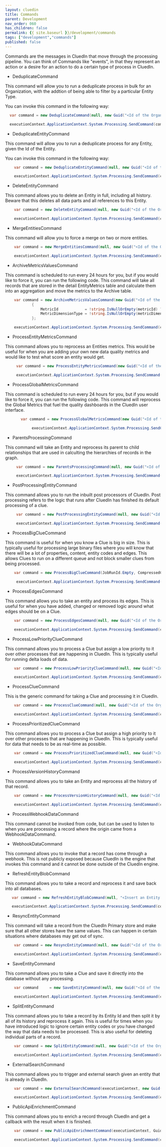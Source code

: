 ```yaml
---
layout: cluedin
title: Commands
parent: Development
nav_order: 060
has_children: false
permalink: {{ site.baseurl }}/development/commands
tags: ["development","commands"]
published: false
---
```


Commands are the messages in CluedIn that move through the processing pipeline. You can think of Commands like "events", in that they represent an action or a desire for an action to do a certain type of process in CluedIn.

 - DeduplicateCommand

This command will allow you to run a deduplicate process in bulk for an Organization, with the addtion of being able to filter by a particular Entity Type. 

You can invoke this command in the following way:

```csharp  
  var command = new DeduplicateCommand(null, new Guid("<Id of the Organization>"));

  executionContext.ApplicationContext.System.Processing.SendCommand(command);
```

 - DeduplicateEntityCommand

This command will allow you to run a deduplicate process for any Entity, given the Id of the Entity. 

You can invoke this command in the following way:

```csharp  
    var command = new DeduplicateEntityCommand(null, new Guid("<Id of the Organization>"), new Guid("<Id of the Entity>"));

    executionContext.ApplicationContext.System.Processing.SendCommand(command);
```
 - DeleteEntityCommand

This command allows you to delete an Entity in full, including all history. Beware that this deletes all data parts and all references to this Entity.


```csharp  
    var command = new DeleteEntityCommand(null, new Guid("<Id of the Organization>"), new Guid("<Id of the Entity>"), null);

    executionContext.ApplicationContext.System.Processing.SendCommand(command);
```

 - MergeEntitiesCommand

This command will allow you to force a merge on two or more entities. 

```csharp  
    var command = new MergeEntitiesCommand(null, new Guid("<Id of the Organization>"), new Guid[] { "<Guid1>", "<Guid1>"  } );

    executionContext.ApplicationContext.System.Processing.SendCommand(command);
```

 - ArchiveMetricsValuesCommand


This command is scheduled to run every 24 hours for you, but if you would like to force it, you can run the following code. This command will take all records that are stored in the detail EntityMetrics table and calculate them into an aggregation and move the metrics to the Archive table.

```csharp  
    var command = new ArchiveMetricsValuesCommand(new Guid("<Id of the Organization>"))
            {
                MetricId            = !string.IsNullOrEmpty(metricId) ? (Guid?)new Guid(metricId) : null,
                MetricDimensionType = !string.IsNullOrEmpty(metricDimensionType) ? (MetricDimensionType?)Enum.Parse(typeof(MetricDimensionType), metricDimensionType) : null
            };

    executionContext.ApplicationContext.System.Processing.SendCommand(command);
```

 - ProcessEntityMetricsCommand

This command allows you to reprocess an Entities metrics. This would be useful for when you are adding your own new data quality metrics and would like to test what score an entity would get.

```csharp  
     var command = new ProcessEntityMetricsCommand(new Guid("<Id of the Organization>"), new Guid("<Id of the Entity>"));

     executionContext.ApplicationContext.System.Processing.SendCommand(command);
```

 - ProcessGlobalMetricsCommand

This command is scheduled to run every 24 hours for you, but if you would like to force it, you can run the following code. This command will reprocess the Global Metrics that fuel the quality dashboards in the CluedIn user interface.


```csharp  
       var command = new ProcessGlobalMetricsCommand(new Guid("<Id of the Organization>"));

            executionContext.ApplicationContext.System.Processing.SendCommand(command);
```

 - ParentsProcessingCommand

This command will take an Entity and reprocess its parent to child relationships that are used in calculting the hierarchies of records in the graph.


```csharp  
     var command = new ParentsProcessingCommand(null, new Guid("<Id of the Organization>"), new Guid("<Id of the Entity>"), ParentProcessingDirection.Up);

     executionContext.ApplicationContext.System.Processing.SendCommand(command);
```

 - PostProcessingEntityCommand

 This command allows you to run the inbuilt post processors of CluedIn. Post processing refers to the logic that runs after CluedIn has finished its default processing of a clue. 


```csharp  
     var command = new PostProcessingEntityCommand(null, new Guid("<Id of the Organization>"), new Guid("<Id of the Entity>"));

     executionContext.ApplicationContext.System.Processing.SendCommand(command);
```

 - ProcessBigClueCommand

This command is useful for when you know a Clue is big in size. This is typically useful for processing large binary files where you will know that there will be a lot of properties, content, entity codes and edges. This allows Clues to run on a different queue and not block smaller clues from being processed. 


```csharp  
    var command = new ProcessBigClueCommand(JobRunId.Empty, CompressedClue.Compress(clue, executionContext.ApplicationContext));

     executionContext.ApplicationContext.System.Processing.SendCommand(command);
```

 - ProcessEdgesCommand

 This command allows you to take an entity and process its edges. This is useful for when you have added, changed or removed logic around what edges should be on a Clue. 


```csharp  
    var command = new ProcessEdgesCommand(null, new Guid("<Id of the Organization>"), new Guid("<Id of the Entity>"));

    executionContext.ApplicationContext.System.Processing.SendCommand(command);
```

 - ProcessLowPriorityClueCommand

 This command allows you to process a Clue but assign a low priority to it over other processes that are happening in CluedIn. This is typically useful for running delta loads of data. 


```csharp  
    var command = new ProcessLowPriorityClueCommand(null, new Guid("<Id of the Organization>"), new Guid("<Id of the Entity>"));

    executionContext.ApplicationContext.System.Processing.SendCommand(command);
```

 - ProcessClueCommand

 This is the generic command for taking a Clue and processing it in CluedIn.


```csharp  
    var command = new ProcessClueCommand(null, new Guid("<Id of the Organization>"), new Guid("<Id of the Entity>"));

    executionContext.ApplicationContext.System.Processing.SendCommand(command);
```

 - ProcessPrioritizedClueCommand

 This command allows you to process a Clue but assign a high priority to it over other processes that are happening in CluedIn. This is typically useful for data that needs to be as real-time as possible.


```csharp  
    var command = new ProcessPrioritizedClueCommand(null, new Guid("<Id of the Organization>"), new Guid("<Id of the Entity>"));

    executionContext.ApplicationContext.System.Processing.SendCommand(command);
```

 - ProcessVersionHistoryCommand

This command allows you to take an Entity and reprocess all the history of that record. 


```csharp  
    var command = new ProcessVersionHistoryCommand(null, new Guid("<Id of the Organization>"), new Guid("<Id of the Entity>"));

    executionContext.ApplicationContext.System.Processing.SendCommand(command);
```

 - ProcessWebhookDataCommand

This command cannot be invoked from code, but can be used to listen to when you are processing a record where the origin came from a WebhookDataCommand.

 - WebhookDataCommand

This command allows you to invoke that a record has come through a webhook. This is not publicly exposed because CluedIn is the engine that invokes this command and it cannot be done outside of the CluedIn engine. 


 - RefreshEntityBlobCommand

 This command allows you to take a record and reprocess it and save back into all databases. 


 ```csharp  
    var command = new RefreshEntityBlobCommand(null, "<Insert an Entity Code>", new Guid("<Id of the Organization>"));

    executionContext.ApplicationContext.System.Processing.SendCommand(command);
```

 - ResyncEntityCommand

 This command will take a record from the CluedIn Primary store and make sure that all other stores have the same values. This can happen in certain situations where databases may get out of sync.


```csharp  
    var command = new ResyncEntityCommand(null, new Guid("<Id of the Organization>"), new Guid("<Id of the Entity>"), null);

    executionContext.ApplicationContext.System.Processing.SendCommand(command);
```

 - SaveEntityCommand

This command allows you to take a Clue and save it directly into the database without any processing.

```csharp  
    var command     = new SaveEntityCommand(null, new Guid("<Id of the Organization>"), CompressedClue.Compress(clue, executionContext.ApplicationContext), "<Insert an Entity Code>");

    executionContext.ApplicationContext.System.Processing.SendCommand(command);
```

 - SplitEntityCommand

This command allows you to take a record by its Entity Id and then split it by all of its history and reprocess it again. This is useful for times when you have introduced logic to ignore certain entity codes or you have changed the way that data needs to be processed. This is also useful for deleting individual parts of a record.  

```csharp  
    var command = new SplitEntityCommand(null, new Guid("<Id of the Organization>"), new Guid("<Id of the Entity>"), null);

    executionContext.ApplicationContext.System.Processing.SendCommand(command);
```

 - ExternalSearchCommand

 This command allows you to trigger and external search given an entity that is already in CluedIn.


```csharp  
    var command = new ExternalSearchCommand(executionContext, new Guid("<Id of the Entity>"), entity.ProcessedData);

    executionContext.ApplicationContext.System.Processing.SendCommand(command);
```

 - PublicApiEnrichmentCommand


 This command allows you to enrich a record through CluedIn and get a callback with the result when it is finished.


```csharp  
    var command = new PublicApiEnrichmentCommand(executionContext, Guid.NewGuid(), "<HttpRequest>", "Your Callback Address", EnrichmentWebhookCallbackFormat.Json, "<EnrichmentWebhookCallbackSchema>");

    executionContext.ApplicationContext.System.Processing.SendCommand(command);
```